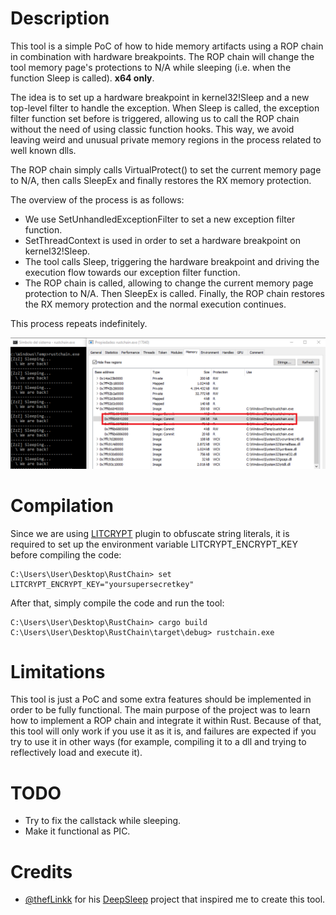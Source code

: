 # Description

This tool is a simple PoC of how to hide memory artifacts using a ROP chain in combination with hardware breakpoints. The ROP chain will change the tool memory page's protections to N/A while sleeping (i.e. when the function Sleep is called). **x64 only**.

The idea is to set up a hardware breakpoint in kernel32!Sleep and a new top-level filter to handle the exception. When Sleep is called, the exception filter function set before is triggered, allowing us to call the ROP chain without the need of using classic function hooks. This way, we avoid leaving weird and unusual private memory regions in the process related to well known dlls.

The ROP chain simply calls VirtualProtect() to set the current memory page to N/A, then calls SleepEx and finally restores the RX memory protection. 

The overview of the process is as follows:
* We use SetUnhandledExceptionFilter to set a new exception filter function.
* SetThreadContext is used in order to set a hardware breakpoint on kernel32!Sleep.
* The tool calls Sleep, triggering the hardware breakpoint and driving the execution flow towards our exception filter function.
* The ROP chain is called, allowing to change the current memory page protection to N/A. Then SleepEx is called. Finally, the ROP chain restores the RX memory protection and the normal execution continues.

This process repeats indefinitely.

![N/A memory protection is set while sleeping](/images/NA.png "N/A memory protection is set while sleeping")

# Compilation 

Since we are using [LITCRYPT](https://github.com/anvie/litcrypt.rs) plugin to obfuscate string literals, it is required to set up the environment variable LITCRYPT_ENCRYPT_KEY before compiling the code:

	C:\Users\User\Desktop\RustChain> set LITCRYPT_ENCRYPT_KEY="yoursupersecretkey"

After that, simply compile the code and run the tool:

	C:\Users\User\Desktop\RustChain> cargo build
	C:\Users\User\Desktop\RustChain\target\debug> rustchain.exe

# Limitations

This tool is just a PoC and some extra features should be implemented in order to be fully functional. The main purpose of the project was to learn how to implement a ROP chain and integrate it within Rust. Because of that, this tool will only work if you use it as it is, and failures are expected if you try to use it in other ways (for example, compiling it to a dll and trying to reflectively load and execute it).

# TODO

* Try to fix the callstack while sleeping.
* Make it functional as PIC.

# Credits

* [@thefLinkk](https://twitter.com/thefLinkk) for his [DeepSleep](https://github.com/thefLink/DeepSleep) project that inspired me to create this tool.
